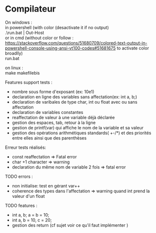 # Compilateur
On windows :  
in powershell (with color (desactivate it if no output)  
.\run.bat | Out-Host  
or in cmd (without color or follow : https://stackoverflow.com/questions/51680709/colored-text-output-in-powershell-console-using-ansi-vt100-codes#51681675 to activate color broadlly)  
run.bat  
  
on linux :  
make makefilebis  
   
Features support tests :  
*  nombre sous forme d'exposant (ex: 10e1)
*  declaration en ligne des variables sans affectation(ex: int a, b;)
*  declaration de varibales de type char, int ou float avec ou sans affectation
*  declaration de variables constantes
*  reaffectation de valeur à une variable déjà déclarée
*  gestion des espaces, tab, retour à la ligne
*  gestion de printf(var) qui affiche le nom de la variable et sa valeur
*  gestion des opérations arithmétiques standards( +-/*) et des priorités entre elles ainsi que des parenthèses

Erreur tests réalisés:  
*  const reaffectation => Fatal error
*  char +1 character => warning
*  declaration du même nom de variable 2 fois => fatal error

TODO errors :
*  non initialise: test en gérant var++
*  coherence des types dans l'affectation => warning quand int prend la valeur d'un float

TODO features :
*  int a, b; a = b = 10; 
*  int a, b = 10, c = 20;
*  gestion des return (cf sujet voir ce qu'il faut implémenter )
